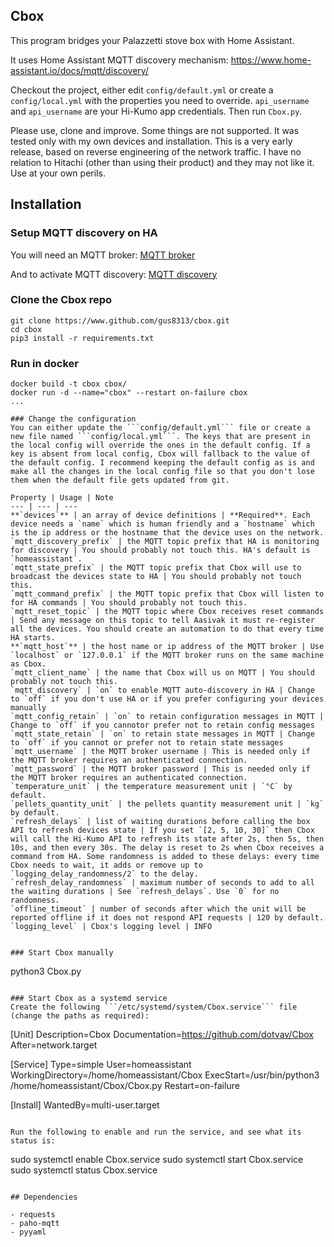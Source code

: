 ## Cbox

This program bridges your Palazzetti stove box with Home Assistant.

It uses Home Assistant MQTT discovery mechanism: https://www.home-assistant.io/docs/mqtt/discovery/ 

Checkout the project, either edit ```config/default.yml``` or create a ```config/local.yml``` with the properties you need to override. ```api_username``` and ```api_username``` are your Hi-Kumo app credentials. Then run ```Cbox.py```.

Please use, clone and improve. Some things are not supported. It was tested only with my own devices and installation. This is a very early release, based on reverse engineering of the network traffic. I have no relation to Hitachi (other than using their product) and they may not like it. Use at your own perils.

## Installation

### Setup MQTT discovery on HA
You will need an MQTT broker: [MQTT broker](https://www.home-assistant.io/docs/mqtt/broker/)

And to activate MQTT discovery: [MQTT discovery](https://www.home-assistant.io/docs/mqtt/discovery/)

### Clone the Cbox repo
```
git clone https://www.github.com/gus8313/cbox.git
cd cbox
pip3 install -r requirements.txt
```
### Run in docker
```
docker build -t cbox cbox/
docker run -d --name="cbox" --restart on-failure cbox
...

### Change the configuration
You can either update the ```config/default.yml``` file or create a new file named ```config/local.yml```. The keys that are present in the local config will override the ones in the default config. If a key is absent from local config, Cbox will fallback to the value of the default config. I recommend keeping the default config as is and make all the changes in the local config file so that you don't lose them when the default file gets updated from git.

Property | Usage | Note
--- | --- | ---
**`devices`** | an array of device definitions | **Required**. Each device needs a `name` which is human friendly and a `hostname` which is the ip address or the hostname that the device uses on the network.   
`mqtt_discovery_prefix` | the MQTT topic prefix that HA is monitoring for discovery | You should probably not touch this. HA's default is `homeassistant`. 
`mqtt_state_prefix` | the MQTT topic prefix that Cbox will use to broadcast the devices state to HA | You should probably not touch this.
`mqtt_command_prefix` | the MQTT topic prefix that Cbox will listen to for HA commands | You should probably not touch this.
`mqtt_reset_topic` | the MQTT topic where Cbox receives reset commands | Send any message on this topic to tell Aasivak it must re-register all the devices. You should create an automation to do that every time HA starts.
**`mqtt_host`** | the host name or ip address of the MQTT broker | Use `localhost` or `127.0.0.1` if the MQTT broker runs on the same machine as Cbox.
`mqtt_client_name` | the name that Cbox will us on MQTT | You should probably not touch this.
`mqtt_discovery` | `on` to enable MQTT auto-discovery in HA | Change to `off` if you don't use HA or if you prefer configuring your devices manually 
`mqtt_config_retain` | `on` to retain configuration messages in MQTT | Change to `off` if you cannotor prefer not to retain config messages
`mqtt_state_retain` | `on` to retain state messages in MQTT | Change to `off` if you cannot or prefer not to retain state messages
`mqtt_username` | the MQTT broker username | This is needed only if the MQTT broker requires an authenticated connection.
`mqtt_password` | the MQTT broker password | This is needed only if the MQTT broker requires an authenticated connection.
`temperature_unit` | the temperature measurement unit | `°C` by default.
`pellets_quantity_unit` | the pellets quantity measurement unit | `kg` by default.
`refresh_delays` | list of waiting durations before calling the box API to refresh devices state | If you set `[2, 5, 10, 30]` then Cbox will call the Hi-Kumo API to refresh its state after 2s, then 5s, then 10s, and then every 30s. The delay is reset to 2s when Cbox receives a command from HA. Some randomness is added to these delays: every time Cbox needs to wait, it adds or remove up to `logging_delay_randomness/2` to the delay. 
`refresh_delay_randomness` | maximum number of seconds to add to all the waiting durations | See `refresh_delays`. Use `0` for no randomness.
`offline_timeout` | number of seconds after which the unit will be reported offline if it does not respond API requests | 120 by default.
`logging_level` | Cbox's logging level | INFO


### Start Cbox manually
```
python3 Cbox.py
```

### Start Cbox as a systemd service
Create the following ```/etc/systemd/system/Cbox.service``` file (change the paths as required):

```
[Unit]
Description=Cbox
Documentation=https://github.com/dotvav/Cbox
After=network.target

[Service]
Type=simple
User=homeassistant
WorkingDirectory=/home/homeassistant/Cbox
ExecStart=/usr/bin/python3 /home/homeassistant/Cbox/Cbox.py
Restart=on-failure

[Install]
WantedBy=multi-user.target
```

Run the following to enable and run the service, and see what its status is:
```
sudo systemctl enable Cbox.service
sudo systemctl start Cbox.service
sudo systemctl status Cbox.service
```

## Dependencies

- requests
- paho-mqtt
- pyyaml



